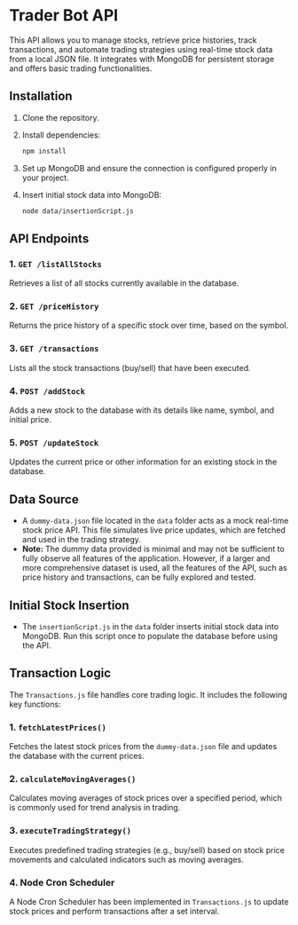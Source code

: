 # Trader Bot API

This API allows you to manage stocks, retrieve price histories, track transactions, and automate trading strategies using real-time stock data from a local JSON file. It integrates with MongoDB for persistent storage and offers basic trading functionalities.

## Installation

1. Clone the repository.
2. Install dependencies:

   ```bash
   npm install
   ```
   
3. Set up MongoDB and ensure the connection is configured properly in your project.
4. Insert initial stock data into MongoDB:

   ```bash
   node data/insertionScript.js
   ```

## API Endpoints

### 1. `GET /listAllStocks`
Retrieves a list of all stocks currently available in the database.

### 2. `GET /priceHistory`
Returns the price history of a specific stock over time, based on the symbol.

### 3. `GET /transactions`
Lists all the stock transactions (buy/sell) that have been executed.

### 4. `POST /addStock`
Adds a new stock to the database with its details like name, symbol, and initial price.

### 5. `POST /updateStock`
Updates the current price or other information for an existing stock in the database.

## Data Source

- A `dummy-data.json` file located in the `data` folder acts as a mock real-time stock price API. This file simulates live price updates, which are fetched and used in the trading strategy.
- **Note:** The dummy data provided is minimal and may not be sufficient to fully observe all features of the application. However, if a larger and more comprehensive dataset is used, all the features of the API, such as price history and transactions, can be fully explored and tested.

## Initial Stock Insertion

- The `insertionScript.js` in the `data` folder inserts initial stock data into MongoDB. Run this script once to populate the database before using the API.

## Transaction Logic

The `Transactions.js` file handles core trading logic. It includes the following key functions:

### 1. `fetchLatestPrices()`
Fetches the latest stock prices from the `dummy-data.json` file and updates the database with the current prices.

### 2. `calculateMovingAverages()`
Calculates moving averages of stock prices over a specified period, which is commonly used for trend analysis in trading.

### 3. `executeTradingStrategy()`
Executes predefined trading strategies (e.g., buy/sell) based on stock price movements and calculated indicators such as moving averages.

### 4. **Node Cron Scheduler**
A Node Cron Scheduler has been implemented in `Transactions.js` to update stock prices and perform transactions after a set interval.
